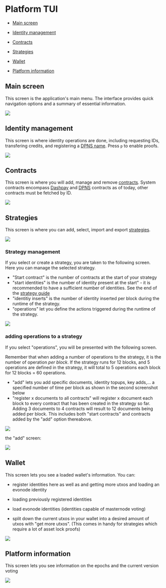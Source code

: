# Platform TUI

- [Main screen](#main-screen)

- [Identity management](#identity-management)

- [Contracts](#contracts)

- [Strategies](#strategies)

- [Wallet](#wallet)

- [Platform information](#platform-information)


## Main screen

This screen is the application's main menu. The interface provides quick navigation options and a summary of essential information.


![](./img/TUI-1.png)


## Identity management

This screen is where identity operations are done, including requesting IDs, transfering credits, and registering a [DPNS name](https://docs.dash.org/projects/platform/en/stable/docs/explanations/dpns.html). Press `p` to enable proofs. 

![](./img/TUI-2.png)


## Contracts

This screen is where you will add, manage and remove [contracts](https://docs.dash.org/projects/platform/en/stable/docs/tutorials/contracts-and-documents.html). System contracts encompass [Dashpay](https://docs.dash.org/projects/platform/en/stable/docs/explanations/dashpay.html) and [DPNS](https://docs.dash.org/projects/platform/en/stable/docs/explanations/dpns.html) contracts as of today, other contracts must be fetched by ID.   

![](./img/TUI-8.png)


## Strategies

This screen is where you can add, select, import and export [strategies](https://www.dash.org/blog/strategy-tests-usage-guide/). 

![](./img/TUI-11-2.png)

### Strategy management

If you select or create a strategy, you are taken to the following screen. Here you can manage the selected strategy.

- "Start contract" is the number of contracts at the start of your strategy
- "start identities" is the number of identity present at the start" - it is recommended to have a sufficient number of identities. See the end of the [strategy guide](https://www.dash.org/blog/strategy-tests-usage-guide/) 
- "identitiy inserts" is the number of identity inserted per block during the runtime of the strategy. 
- "operations" let you define the actions triggered during the runtime of the strategy.

![](./img/TUI-13.png)

### adding operations to a strategy
If you select "operations", you will be presented with the following screen.

Remember that when adding a number of operations to the strategy, it is the number of operation *per block*. If the strategy runs for 12 blocks, and 5 operations are defined in the strategy, it will total to 5 operations each block for 12 blocks = 60 operations.   

- "add" lets you add specific documents, identity topups, key adds,... a specified number of time per block as shown in the second screenshot below
- "register x documents to all contracts" will register x document each block to every contract that has been created in the strategy so far. Adding 3 documents to 4 contracts will result to 12 documents being added per block. This includes both "start contracts" and contracts added by the "add" option thereabove.   

![](./img/TUI-28.png)

the "add" screen:

![](./img/TUI-29.png)


## Wallet

This screen lets you see a loaded wallet's information. You can: 

- register identities here as well as  and getting more utxos and loading an evonode identity

- loading previously registered identities

- load evonode identities (identities capable of masternode voting)

- split down the current utxos in your wallet into a desired amount of utxos with "get more utxos". (This comes in handy for strategies which require a lot of asset lock proofs)

![](./img/TUI-43.png)


## Platform information


This screen lets you see information on the epochs and the current version voting

![](./img/TUI-49.png)

